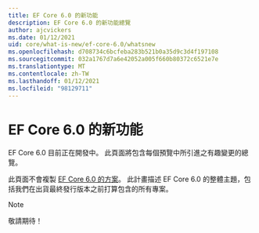 ```yaml
---
title: EF Core 6.0 的新功能
description: EF Core 6.0 的新功能總覽
author: ajcvickers
ms.date: 01/12/2021
uid: core/what-is-new/ef-core-6.0/whatsnew
ms.openlocfilehash: d708734c6bcfeba283b521b0a35d9c3d4f197108
ms.sourcegitcommit: 032a1767d7a6e42052a005f660b80372c6521e7e
ms.translationtype: MT
ms.contentlocale: zh-TW
ms.lasthandoff: 01/12/2021
ms.locfileid: "98129711"
---
```

# <a name="whats-new-in-ef-core-60"></a>EF Core 6.0 的新功能

EF Core 6.0 目前正在開發中。 此頁面將包含每個預覽中所引進之有趣變更的總覽。

此頁面不會複製 [EF Core 6.0 的方案](xref:core/what-is-new/ef-core-6.0/plan)。 此計畫描述 EF Core 6.0 的整體主題，包括我們在出貨最終發行版本之前打算包含的所有專案。

> [!NOTE]
> 敬請期待！
